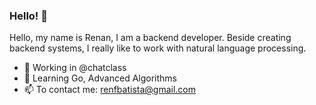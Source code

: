 ### Hello! 👋
<!--
**RenanBatista/RenanBatista** is a ✨ _special_ ✨ repository because its `README.md` (this file) appears on your GitHub profile.

Here are some ideas to get you started:
-->
 Hello, my name is Renan, I am a backend developer. Beside creating backend systems, I really like to work with natural language processing. 

- :construction_worker: Working in @chatclass
- 🌱 Learning Go, Advanced Algorithms
- 📫 To contact me: renfbatista@gmail.com

<!--
![Top Langs](https://github-readme-stats.vercel.app/api/top-langs/?username=RenanBatista&theme=buefy)

